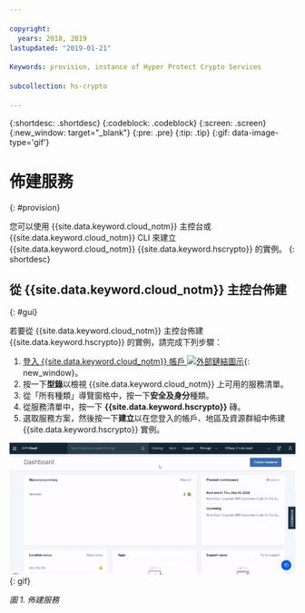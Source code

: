 ```yaml
---

copyright:
  years: 2018, 2019
lastupdated: "2019-01-21"

Keywords: provision, instance of Hyper Protect Crypto Services

subcollection: hs-crypto

---
```


{:shortdesc: .shortdesc}
{:codeblock: .codeblock}
{:screen: .screen}
{:new_window: target="_blank"}
{:pre: .pre}
{:tip: .tip}
{:gif: data-image-type='gif'}

# 佈建服務
{: #provision}

您可以使用 {{site.data.keyword.cloud_notm}} 主控台或 {{site.data.keyword.cloud_notm}} CLI 來建立 {{site.data.keyword.cloud_notm}} {{site.data.keyword.hscrypto}} 的實例。
{: shortdesc}

## 從 {{site.data.keyword.cloud_notm}} 主控台佈建
{: #gui}

若要從 {{site.data.keyword.cloud_notm}} 主控台佈建 {{site.data.keyword.hscrypto}} 的實例，請完成下列步驟：

1. [登入 {{site.data.keyword.cloud_notm}} 帳戶 ![外部鏈結圖示](../../icons/launch-glyph.svg "外部鏈結圖示")](https://cloud.ibm.com/){: new_window}。
2. 按一下**型錄**以檢視 {{site.data.keyword.cloud_notm}} 上可用的服務清單。
3. 從「所有種類」導覽窗格中，按一下**安全及身分**種類。
4. 從服務清單中，按一下 **{{site.data.keyword.hscrypto}}** 磚。
5. 選取服務方案，然後按一下**建立**以在您登入的帳戶、地區及資源群組中佈建 {{site.data.keyword.hscrypto}} 實例。

![佈建服務](image/provisioning.gif "佈建服務")
{: gif}

*圖 1. 佈建服務*

<!-- ## Provisioning from the {{site.data.keyword.cloud_notm}} CLI
{: #cli}

To provision an instance of {{site.data.keyword.hscrypto}} using the {{site.data.keyword.cloud_notm}} CLI, complete the following steps:

1. Download and install the [{{site.data.keyword.cloud_notm}} CLI](/docs/cli/index.html#overview){: new_window} with the following command:

    ```sh
    curl -sl https://ibm.biz/idt-installer | bash
    ```
    {: pre}

    **Notes:** For more information about the {{site.data.keyword.cloud_notm}} CLI, see [Getting started with the {{site.data.keyword.cloud_notm}} CLI](/docs/cli/index.html#overview){: new_window}.

2. Log in to {{site.data.keyword.cloud_notm}} through the {{site.data.keyword.cloud_notm}} CLI with the following command:

    ```sh
    ibmcloud login
    ```
    {: pre}

    **Notes:** If the login fails, run the `ibmcloud login --sso` command to try again. The `--sso` parameter is required when you log in with a federated ID. If this option is used, go to the link listed in the CLI output to generate a one-time passcode. -->

<!-- ### Creating a service instance within your account
{: #provision-acct-lvl}

To simplify access to your encryption keys with [{{site.data.keyword.iamlong}} roles](/docs/iam/users_roles.html#iamusermanrol), you can create one or more instances of the {{site.data.keyword.hscrypto}} service within an account, without needing to specify an org and space.

1. Log in to {{site.data.keyword.cloud_notm}} through the [{{site.data.keyword.cloud_notm}} CLI](/docs/cli/index.html#overview){: new_window}.

    ```sh
    ibmcloud login
    ```
    {: pre}
    **Notes:** If the login fails, run the `ibmcloud login --sso` command to try again. The `--sso` parameter is required when you log in with a federated ID. If this option is used, go to the link listed in the CLI output to generate a one-time passcode.

2. Select the account, region, and resource group where you would like to create a {{site.data.keyword.hscrypto}} service instance.

    You can use the following command to set your target region and resource group.

    ```sh
    ibmcloud target -r <region_name> -g <resource_group_name>
    ```
    {: pre}

3. Provision an instance of {{site.data.keyword.hscrypto}} within that account and resource group.

    ```sh
    ibmcloud resource service-instance-create <instance_name> kms tiered-pricing
    ```
    {: pre}

    Replace `<instance_name>` with a unique alias for your service instance.

4. Optional: Verify that the service instance was created successfully.

    ```sh
    ibmcloud resource service-instances
    ```
    {: pre}

### Creating a service instance within an org and space
{: #provision-space-lvl}

To manage access to your encryption keys with [Cloud Foundry roles](/docs/iam/cfaccess.html), you can create an instance of the {{site.data.keyword.hscrypto}} service within a specified organization and space.  

1. Log in to {{site.data.keyword.cloud_notm}} through the [{{site.data.keyword.cloud_notm}} CLI](/docs/cli/index.html#overview){: new_window}.

    ```sh
    ibmcloud login
    ```
    {: pre}
    **Note:** If the login fails, run the `ibmcloud login --sso` command to try again. The `--sso` parameter is required when you log in with a federated ID. If this option is used, go to the link listed in the CLI output to generate a one-time passcode.

2. Select the account, region, organization, and space where you would like to create a {{site.data.keyword.hscrypto}} service instance.

    You can use the following command to set your target region, org, and space.

    ```sh
    ibmcloud target -r <region> -o <organization_name> -s <space_name>
    ```
    {: pre}

3. Provision an instance of {{site.data.keyword.hscrypto}} within that account, region, organization, and space.

    ```sh
    ibmcloud service create kms tiered-pricing <instance_name>
    ```
    {: pre}

    Replace `<instance_name>` with a unique alias for your service instance.

4. Optional: Verify that the service instance was created successfully.

    ```sh
    ibmcloud service list
    ```
    {: pre}


### What's next

- To see an example of how keys stored in {{site.data.keyword.hscrypto}} can work to encrypt and decrypt data, [check out the sample app in GitHub ![External link icon](../../icons/launch-glyph.svg "External link icon")](https://github.com/IBM-Bluemix/key-protect-helloworld-python){: new_window}.
- To find out more about programmatically managing your keys, [check out the {{site.data.keyword.hscrypto}} API reference doc ![External link icon](../../icons/launch-glyph.svg "External link icon")](https://cloud.ibm.com/apidocs/hs-crypto){: new_window}.-->
